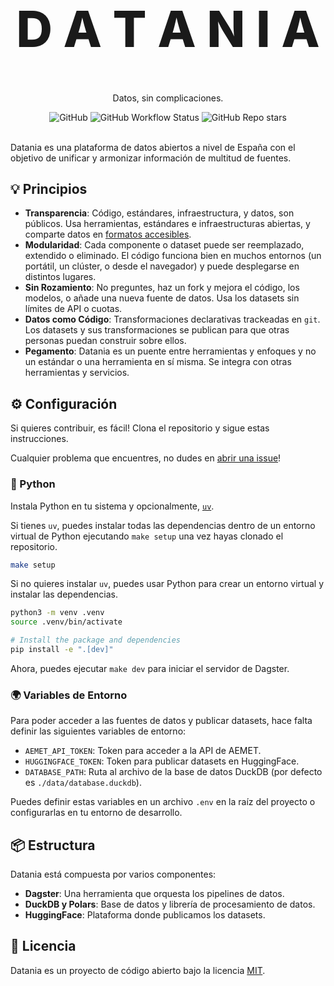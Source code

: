 <!-- markdownlint-disable MD033 MD041-->

<p align="center">
  <h1 style="font-size:80px; font-weight: 800;" align="center">D A T A N I A</h1>
  <p align="center">Datos, sin complicaciones.</a> </p>
</p>

<div align="center">
  <img alt="GitHub" src="https://img.shields.io/github/license/davidgasquez/datania?style=flat-square">
  <img alt="GitHub Workflow Status" src="https://img.shields.io/github/actions/workflow/status/davidgasquez/datania/ci.yml?style=flat-square">
  <img alt="GitHub Repo stars" src="https://img.shields.io/github/stars/davidgasquez/datania?style=flat-square">
</div>

<br>

Datania es una plataforma de datos abiertos a nivel de España con el objetivo de unificar y armonizar información de multitud de fuentes.

## 💡 Principios

- **Transparencia**: Código, estándares, infraestructura, y datos, son públicos. Usa herramientas, estándares e infraestructuras abiertas, y comparte datos en [formatos accesibles](https://voltrondata.com/codex/a-new-frontier).
- **Modularidad**: Cada componente o dataset puede ser reemplazado, extendido o eliminado. El código funciona bien en muchos entornos (un portátil, un clúster, o desde el navegador) y puede desplegarse en distintos lugares.
- **Sin Rozamiento**: No preguntes, haz un fork y mejora el código, los modelos, o añade una nueva fuente de datos. Usa los datasets sin límites de API o cuotas.
- **Datos como Código**: Transformaciones declarativas trackeadas en `git`. Los datasets y sus transformaciones se publican para que otras personas puedan construir sobre ellos.
- **Pegamento**: Datania es un puente entre herramientas y enfoques y no un estándar o una herramienta en sí misma. Se integra con otras herramientas y servicios.

## ⚙️ Configuración

Si quieres contribuir, es fácil! Clona el repositorio y sigue estas instrucciones.

Cualquier problema que encuentres, no dudes en [abrir una issue](https:github.com/davidgasqyez/datania/issues/new)!

### 🐍 Python

Instala Python en tu sistema y opcionalmente, [`uv`](https://github.com/astral-sh/uv).

Si tienes `uv`, puedes instalar todas las dependencias dentro de un entorno virtual de Python ejecutando `make setup` una vez hayas clonado el repositorio.

```bash
make setup
```

Si no quieres instalar `uv`, puedes usar Python para crear un entorno virtual y instalar las dependencias.

```bash
python3 -m venv .venv
source .venv/bin/activate

# Install the package and dependencies
pip install -e ".[dev]"
```

Ahora, puedes ejecutar `make dev` para iniciar el servidor de Dagster.

### 🌍 Variables de Entorno

Para poder acceder a las fuentes de datos y publicar datasets, hace falta definir las siguientes variables de entorno:

- `AEMET_API_TOKEN`: Token para acceder a la API de AEMET.
- `HUGGINGFACE_TOKEN`: Token para publicar datasets en HuggingFace.
- `DATABASE_PATH`: Ruta al archivo de la base de datos DuckDB (por defecto es `./data/database.duckdb`).

Puedes definir estas variables en un archivo `.env` en la raíz del proyecto o configurarlas en tu entorno de desarrollo.

## 📦 Estructura

Datania está compuesta por varios componentes:

- **Dagster**: Una herramienta que orquesta los pipelines de datos.
- **DuckDB y Polars**: Base de datos y librería de procesamiento de datos.
- **HuggingFace**: Plataforma donde publicamos los datasets.

## 📄 Licencia

Datania es un proyecto de código abierto bajo la licencia [MIT](LICENSE).
